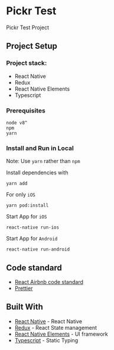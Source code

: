 # Pickr Test

Pickr Test Project

## Project Setup

### Project stack:

-   React Native
-   Redux
-   React Native Elements
-   Typescript

### Prerequisites

```
node v8^
npm
yarn
```

### Install and Run in Local

Note: Use `yarn` rather than `npm`

Install dependencies with

`yarn add`

For only `iOS`

`yarn pod:install`

Start App for `iOS`

`react-native run-ios`

Start App for `Android`

`react-native run-android`

## Code standard

-   [React Airbnb code standard](https://github.com/airbnb/javascript/tree/master/react)
-   [Prettier](https://prettier.io/)

## Built With

-   [React Native](https://reactnative.dev/) - React Native
-   [Redux](https://redux.js.org/) - React State management
-   [React Native Elements](https://react-native-elements.github.io/react-native-elements/) - UI framework
-   [Typescript](https://www.typescriptlang.org/) - Static Typing
